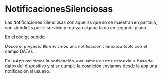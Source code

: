 # NotificacionesSilenciosas
Las Notificaciones Silenciosas son aquellas que no se muestran en pantalla, son atendidas por el servicio y realizan alguna tarea en segundo plano.

En el código subido:

Desde el proyecto BE enviamos una notificacion silenciosa (solo con el campo DATA).

En la App recibimos la notificación, evaluamos ciertos datos de la base de datos del dispositivo y si se cumple la condición enviamos desde la app una notificación al usuario.

